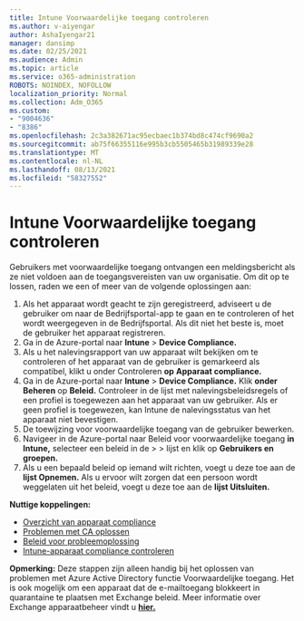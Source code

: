 ```yaml
---
title: Intune Voorwaardelijke toegang controleren
ms.author: v-aiyengar
author: AshaIyengar21
manager: dansimp
ms.date: 02/25/2021
ms.audience: Admin
ms.topic: article
ms.service: o365-administration
ROBOTS: NOINDEX, NOFOLLOW
localization_priority: Normal
ms.collection: Adm_O365
ms.custom:
- "9004636"
- "8386"
ms.openlocfilehash: 2c3a382671ac95ecbaec1b374bd8c474cf9690a2
ms.sourcegitcommit: ab75f66355116e995b3cb5505465b31989339e28
ms.translationtype: MT
ms.contentlocale: nl-NL
ms.lasthandoff: 08/13/2021
ms.locfileid: "58327552"
---
```

# <a name="monitor-intune-conditional-access"></a>Intune Voorwaardelijke toegang controleren

Gebruikers met voorwaardelijke toegang ontvangen een meldingsbericht als ze niet voldoen aan de toegangsvereisten van uw organisatie. Om dit op te lossen, raden we een of meer van de volgende oplossingen aan:

1. Als het apparaat wordt geacht te zijn geregistreerd, adviseert u de gebruiker om naar de Bedrijfsportal-app te gaan en te controleren of het wordt weergegeven in de Bedrijfsportal. Als dit niet het beste is, moet de gebruiker het apparaat registreren.
1. Ga in de Azure-portal naar **Intune**  >  **Device Compliance.** 
1. Als u het nalevingsrapport van uw apparaat wilt bekijken om te controleren of het apparaat van de gebruiker is gemarkeerd als compatibel, klikt u onder Controleren **op** **Apparaat compliance.**
1. Ga in de Azure-portal naar **Intune**  >  **Device Compliance.** Klik **onder Beheren** op **Beleid.** Controleer in de lijst met nalevingsbeleidsregels of een profiel is toegewezen aan het apparaat van uw gebruiker. Als er geen profiel is toegewezen, kan Intune de nalevingsstatus van het apparaat niet bevestigen.
1. De toewijzing voor voorwaardelijke toegang van de gebruiker bewerken.
1. Navigeer in de Azure-portal naar Beleid voor voorwaardelijke toegang **in Intune,** selecteer een beleid in de  >    >  lijst en klik op **Gebruikers en groepen.**
1. Als u een bepaald beleid op iemand wilt richten, voegt u deze toe aan de **lijst Opnemen.** Als u ervoor wilt zorgen dat een persoon wordt weggelaten uit het beleid, voegt u deze toe aan de **lijst Uitsluiten.**

**Nuttige koppelingen:**

- [Overzicht van apparaat compliance](https://docs.microsoft.com/intune/device-compliance-get-started)
- [Problemen met CA oplossen](https://docs.microsoft.com/intune/troubleshoot-conditional-access)
- [Beleid voor probleemoplossing](https://docs.microsoft.com/intune/troubleshoot-policies-in-microsoft-intune)
- [Intune-apparaat compliance controleren](https://docs.microsoft.com/intune/compliance-policy-monitor)

**Opmerking:** Deze stappen zijn alleen handig bij het oplossen van problemen met Azure Active Directory functie Voorwaardelijke toegang. Het is ook mogelijk om een apparaat dat de e-mailtoegang blokkeert in quarantaine te plaatsen met Exchange beleid. Meer informatie over Exchange apparaatbeheer vindt u [**hier.**](https://docs.microsoft.com/previous-versions/office/exchange-server-2010/ff959225(v=exchg.141))
